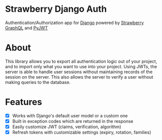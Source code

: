 # Strawberry Django Auth

Authentication/Authorization app for [Django](https://www.djangoproject.com/) powered by [Strawberry GraphQL](https://strawberry.rocks/) and [PyJWT](https://pypi.org/project/PyJWT/)

# About
This library allows you to export all authentication logic out of your project, and to import only what you want to use into your project. Using JWTs, the server is able to
handle user sessions without maintaining records of the session on the server. This also allows the server to verify a user without making queries to the database.

# Features
- [x] Works with Django's default user model or a custom one
- [x] Built in exception codes which are returned in the response
- [x] Easily customize JWT (claims, verification, algorithm)
- [x] Refresh tokens with customizable settings (expiry, rotation, families)